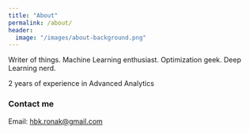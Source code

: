 ```yaml
---
title: "About"
permalink: /about/
header:
  image: "/images/about-background.png"
---
```


Writer of things. Machine Learning enthusiast. Optimization geek. Deep Learning nerd.

2 years of experience in Advanced Analytics

### Contact me
Email: [hbk.ronak@gmail.com](mailto:hbk.ronak@gmail.com)